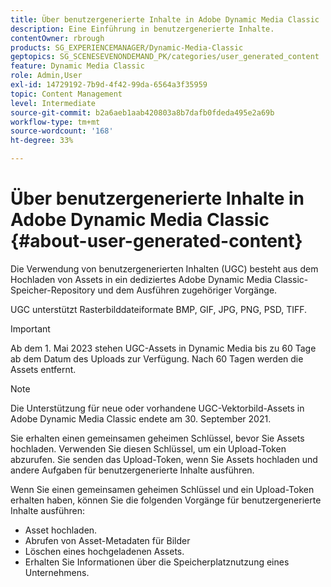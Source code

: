 ```yaml
---
title: Über benutzergenerierte Inhalte in Adobe Dynamic Media Classic
description: Eine Einführung in benutzergenerierte Inhalte.
contentOwner: rbrough
products: SG_EXPERIENCEMANAGER/Dynamic-Media-Classic
geptopics: SG_SCENESEVENONDEMAND_PK/categories/user_generated_content
feature: Dynamic Media Classic
role: Admin,User
exl-id: 14729192-7b9d-4f42-99da-6564a3f35959
topic: Content Management
level: Intermediate
source-git-commit: b2a6aeb1aab420803a8b7dafb0fdeda495e2a69b
workflow-type: tm+mt
source-wordcount: '168'
ht-degree: 33%

---
```


# Über benutzergenerierte Inhalte in Adobe Dynamic Media Classic {#about-user-generated-content}

Die Verwendung von benutzergenerierten Inhalten (UGC) besteht aus dem Hochladen von Assets in ein dediziertes Adobe Dynamic Media Classic-Speicher-Repository und dem Ausführen zugehöriger Vorgänge.

UGC unterstützt Rasterbilddateiformate BMP, GIF, JPG, PNG, PSD, TIFF.

>[!IMPORTANT]
>
>Ab dem 1. Mai 2023 stehen UGC-Assets in Dynamic Media bis zu 60 Tage ab dem Datum des Uploads zur Verfügung. Nach 60 Tagen werden die Assets entfernt.

<!-- * Vector: AI, EPS (EPS files from Adobe Illustrator 2018 are not supported), PDF (only when the PDF file is previously opened and saved in Adobe Illustrator CS6) -->

>[!NOTE]
>
>Die Unterstützung für neue oder vorhandene UGC-Vektorbild-Assets in Adobe Dynamic Media Classic endete am 30. September 2021.

Sie erhalten einen gemeinsamen geheimen Schlüssel, bevor Sie Assets hochladen. Verwenden Sie diesen Schlüssel, um ein Upload-Token abzurufen. Sie senden das Upload-Token, wenn Sie Assets hochladen und andere Aufgaben für benutzergenerierte Inhalte ausführen.

Wenn Sie einen gemeinsamen geheimen Schlüssel und ein Upload-Token erhalten haben, können Sie die folgenden Vorgänge für benutzergenerierte Inhalte ausführen:

* Asset hochladen.
* Abrufen von Asset-Metadaten für Bilder
* Löschen eines hochgeladenen Assets. 
* Erhalten Sie Informationen über die Speicherplatznutzung eines Unternehmens.

